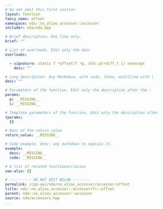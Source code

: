 ```yaml
---
# Do not edit this first section
layout: function
fancy_name: offset
namespace: nda::no_alias_accessor::accessor
includer: nda/nda.hpp

# Brief description. One line only.
brief: ""

# List of overloads. Edit only the desc
overloads:

  - signature: static T *offset(T *p, std::ptrdiff_t i) noexcept
    desc: ""

# Long description. Any Markdown, with code, latex, multiline with |
desc: ""

# Parameters of the function. Edit only the description after the :
params:
  p: __MISSING__
  i: __MISSING__

# Template parameters of the function. Edit only the description after the :
tparams:
  {}

# Desc of the return value
return_value: __MISSING__

# Code example. desc: any markdown to explain it.
example:
  desc: __MISSING__
  code: __MISSING__

# A list of related functions/classes
see-also: []

# ---------- DO NOT EDIT BELOW --------
permalink: /cpp-api/nda/no_alias_accessor/accessor/offset
title: nda::no_alias_accessor::accessor<T>::offset
parent: nda::no_alias_accessor::accessor
source: nda/accessors.hpp
...
```



